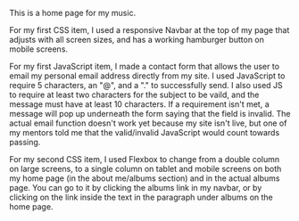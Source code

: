 This is a home page for my music.

For my first CSS item, I used a responsive Navbar at the top of my page that adjusts with all screen sizes, and has a working hamburger button on mobile screens.

For my first JavaScript item, I made a contact form that allows the user to email my personal email address directly from my site. I used JavaScript to require 5 characters, an "@", and a "." to successfully send. I also used JS to require at least two characters for the subject to be vaild, and the message must have at least 10 characters. If a requirement isn't met, a message will pop up underneath the form saying that the field is invalid. The actual email function doesn't work yet because my site isn't live, but one of my mentors told me that the valid/invalid JavaScript would count towards passing.

For my second CSS item, I used Flexbox to change from a double column on large screens, to a single column on tablet and mobile screens on both my home page (in the about me/albums section) and in the actual albums page. You can go to it by clicking the albums link in my navbar, or by clicking on the link inside the text in the paragraph under albums on the home page.
